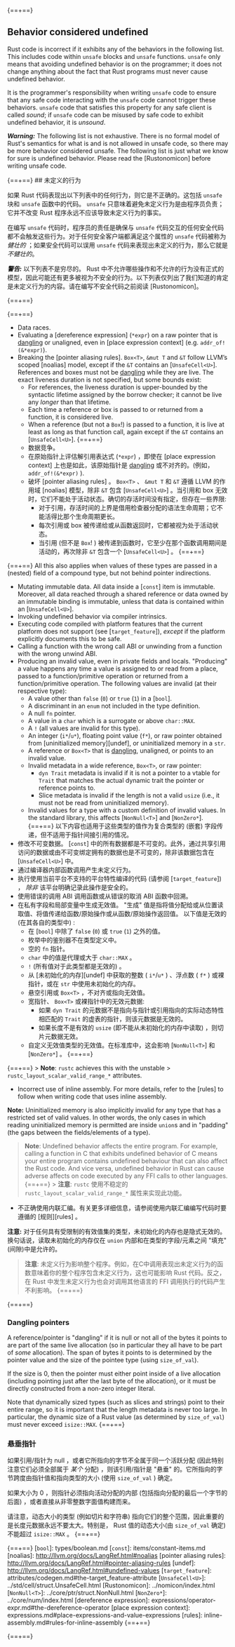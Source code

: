 {==+==}
## Behavior considered undefined

Rust code is incorrect if it exhibits any of the behaviors in the following
list. This includes code within `unsafe` blocks and `unsafe` functions.
`unsafe` only means that avoiding undefined behavior is on the programmer; it
does not change anything about the fact that Rust programs must never cause
undefined behavior.

It is the programmer's responsibility when writing `unsafe` code to ensure that
any safe code interacting with the `unsafe` code cannot trigger these
behaviors. `unsafe` code that satisfies this property for any safe client is
called *sound*; if `unsafe` code can be misused by safe code to exhibit
undefined behavior, it is *unsound*.

<div class="warning">

***Warning:*** The following list is not exhaustive. There is no formal model of
Rust's semantics for what is and is not allowed in unsafe code, so there may be
more behavior considered unsafe. The following list is just what we know for
sure is undefined behavior. Please read the [Rustonomicon] before writing unsafe
code.

</div>
{==+==}
## 未定义的行为

如果 Rust 代码表现出以下列表中的任何行为，则它是不正确的。这包括 `unsafe` 块和 `unsafe` 函数中的代码。 `unsafe` 只意味着避免未定义行为是由程序员负责；它并不改变 Rust 程序永远不应该导致未定义行为的事实。

在编写 `unsafe` 代码时，程序员的责任是确保与 `unsafe` 代码交互的任何安全代码都不会触发这些行为。对于任何安全客户端都满足这个属性的 `unsafe` 代码被称为 *健壮的* ；如果安全代码可以误用 `unsafe` 代码来表现出未定义的行为，那么它就是*不健壮的*。

<div class="warning">

***警告:*** 以下列表不是穷尽的。 Rust 中不允许哪些操作和不允许的行为没有正式的模型，因此可能还有更多被视为不安全的行为。以下列表仅列出了我们知道的肯定是未定义行为的内容。请在编写不安全代码之前阅读 [Rustonomicon]。

</div>
{==+==}


{==+==}
* Data races.
* Evaluating a [dereference expression] (`*expr`) on a raw pointer that is
  [dangling] or unaligned, even in [place expression context]
  (e.g. `addr_of!(&*expr)`).
* Breaking the [pointer aliasing rules]. `Box<T>`, `&mut T` and `&T` follow
  LLVM’s scoped [noalias] model, except if the `&T` contains an
  [`UnsafeCell<U>`]. References and boxes must not be [dangling] while they are
  live. The exact liveness duration is not specified, but some bounds exist:
  * For references, the liveness duration is upper-bounded by the syntactic
    lifetime assigned by the borrow checker; it cannot be live any *longer* than
    that lifetime.
  * Each time a reference or box is passed to or returned from a function, it is
    considered live.
  * When a reference (but not a `Box`!) is passed to a function, it is live at
    least as long as that function call, again except if the `&T` contains an
    [`UnsafeCell<U>`].
{==+==}
  * 数据竞争。
  * 在原始指针上评估解引用表达式 (`*expr`) ，即使在 [place expression context] 上也是如此，该原始指针是 [dangling] 或不对齐的。(例如， `addr_of!(&*expr)` ).
  * 破坏 [pointer aliasing rules] 。 `Box<T>` 、 `&mut T` 和 `&T` 遵循 LLVM 的作用域 [noalias] 模型，除非 `&T` 包含 [`UnsafeCell<U>`] 。当引用和 box 无效时，它们不能处于活动状态。确切的存活时间没有指定，但存在一些界限:
    * 对于引用，存活时间的上界是借用检查器分配的语法生命周期；它不能活得比那个生命周期更长。
    * 每次引用或 box 被传递给或从函数返回时，它都被视为处于活动状态。
    * 当引用 (但不是 `Box`! ) 被传递到函数时，它至少在那个函数调用期间是活动的，再次除非 `&T` 包含一个 [`UnsafeCell<U>`] 。
{==+==}


{==+==}
  All this also applies when values of these
  types are passed in a (nested) field of a compound type, but not behind
  pointer indirections.
* Mutating immutable data. All data inside a [`const`] item is immutable. Moreover, all
  data reached through a shared reference or data owned by an immutable binding
  is immutable, unless that data is contained within an [`UnsafeCell<U>`].
* Invoking undefined behavior via compiler intrinsics.
* Executing code compiled with platform features that the current platform
  does not support (see [`target_feature`]), *except* if the platform explicitly documents this to be safe.
* Calling a function with the wrong call ABI or unwinding from a function with the wrong unwind ABI.
* Producing an invalid value, even in private fields and locals. "Producing" a
  value happens any time a value is assigned to or read from a place, passed to
  a function/primitive operation or returned from a function/primitive
  operation.
  The following values are invalid (at their respective type):
  * A value other than `false` (`0`) or `true` (`1`) in a [`bool`].
  * A discriminant in an `enum` not included in the type definition.
  * A null `fn` pointer.
  * A value in a `char` which is a surrogate or above `char::MAX`.
  * A `!` (all values are invalid for this type).
  * An integer (`i*`/`u*`), floating point value (`f*`), or raw pointer obtained
    from [uninitialized memory][undef], or uninitialized memory in a `str`.
  * A reference or `Box<T>` that is [dangling], unaligned, or points to an invalid value.
  * Invalid metadata in a wide reference, `Box<T>`, or raw pointer:
    * `dyn Trait` metadata is invalid if it is not a pointer to a vtable for
      `Trait` that matches the actual dynamic trait the pointer or reference points to.
    * Slice metadata is invalid if the length is not a valid `usize`
      (i.e., it must not be read from uninitialized memory).
  * Invalid values for a type with a custom definition of invalid values.
    In the standard library, this affects [`NonNull<T>`] and [`NonZero*`].
{==+==}
  以下内容也适用于这些类型的值作为复合类型的 (嵌套) 字段传递，但不适用于指针间接引用的情况。
* 修改不可变数据。 [`const`] 中的所有数据都是不可变的。此外，通过共享引用访问的数据或由不可变绑定拥有的数据也是不可变的，除非该数据包含在 [`UnsafeCell<U>`] 中。
* 通过编译器内部函数调用产生未定义行为。
* 执行使用当前平台不支持的平台特性编译的代码 (请参阅 [`target_feature`]) ， *除非* 该平台明确记录此操作是安全的。
* 使用错误的调用 ABI 调用函数或从错误的取消 ABI 函数中回溯。
* 在私有字段和局部变量中生成无效值。 "生成" 值是指将值分配给或从位置读取值、将值传递给函数/原始操作或从函数/原始操作返回值。
  以下值是无效的 (在其各自的类型中) :
  * 在 [`bool`] 中除了 `false` (`0`) 或 `true` (`1`) 之外的值。
  * 枚举中的鉴别器不在类型定义中。
  * 空的 `fn` 指针。
  * `char` 中的值是代理或大于 `char::MAX` 。
  * `!` (所有值对于此类型都是无效的) 。
  * 从 [未初始化的内存][undef] 中获取的整数 ( `i*`/`u*` ) 、浮点数 ( `f*` ) 或裸指针，或在 `str` 中使用未初始化的内存。
  * 悬空引用或 `Box<T>` ，不对齐或指向无效值。
  * 宽指针、 `Box<T>` 或裸指针中的无效元数据:
    * 如果 `dyn Trait` 的元数据不是指向与指针或引用指向的实际动态特性相匹配的 `Trait` 的虚表的指针，则该元数据是无效的。
    * 如果长度不是有效的 `usize` (即不能从未初始化的内存中读取) ，则切片元数据无效。
  * 自定义无效值类型的无效值。在标准库中，这会影响 [`NonNull<T>`] 和 [`NonZero*`] 。
{==+==}


{==+==}
    > **Note**: `rustc` achieves this with the unstable
    > `rustc_layout_scalar_valid_range_*` attributes.
* Incorrect use of inline assembly. For more details, refer to the [rules] to
  follow when writing code that uses inline assembly.

**Note:** Uninitialized memory is also implicitly invalid for any type that has
a restricted set of valid values. In other words, the only cases in which
reading uninitialized memory is permitted are inside `union`s and in "padding"
(the gaps between the fields/elements of a type).

> **Note**: Undefined behavior affects the entire program. For example, calling
> a function in C that exhibits undefined behavior of C means your entire
> program contains undefined behaviour that can also affect the Rust code. And
> vice versa, undefined behavior in Rust can cause adverse affects on code
> executed by any FFI calls to other languages.
{==+==}
    > **注意**: `rustc` 使用不稳定的 `rustc_layout_scalar_valid_range_*` 属性来实现此功能。

* 不正确使用内联汇编。有关更多详细信息，请参阅使用内联汇编编写代码时要遵循的 [规则][rules] 。
  
**注意:** 对于任何具有受限制的有效值集的类型，未初始化的内存也是隐式无效的。换句话说，读取未初始化的内存仅在 `union` 内部和在类型的字段/元素之间 "填充" (间隙)中是允许的。

> **注意**: 未定义行为影响整个程序。例如，在C中调用表现出未定义行为的函数意味着你的整个程序包含未定义行为，这也可能影响 Rust 代码。反之，在 Rust 中发生未定义行为也会对调用其他语言的 FFI 调用执行的代码产生不利影响。
{==+==}


{==+==}
### Dangling pointers
[dangling]: #dangling-pointers

A reference/pointer is "dangling" if it is null or not all of the bytes it
points to are part of the same live allocation (so in particular they all have to be
part of *some* allocation). The span of bytes it points to is determined by the
pointer value and the size of the pointee type (using `size_of_val`).

If the size is 0, then the pointer must either point inside of a live allocation
(including pointing just after the last byte of the allocation), or it must be
directly constructed from a non-zero integer literal.

Note that dynamically sized types (such as slices and strings) point to their
entire range, so it is important that the length metadata is never too large. In
particular, the dynamic size of a Rust value (as determined by `size_of_val`)
must never exceed `isize::MAX`.
{==+==}
### 悬垂指针
[dangling]: #dangling-pointers

如果引用/指针为 null ，或者它所指向的字节不全属于同一个活跃分配 (因此特别注意它们必须全部属于 *某个* 分配) ，则该引用/指针是 "悬垂" 的。它所指向的字节跨度由指针值和指向类型的大小 (使用 `size_of_val` ) 确定。

如果大小为 0 ，则指针必须指向活动分配的内部 (包括指向分配的最后一个字节的后面) ，或者直接从非零整数字面值构建而来。

请注意，动态大小的类型 (例如切片和字符串) 指向它们的整个范围，因此重要的是长度元数据永远不要太大。特别是， Rust 值的动态大小(由 `size_of_val` 确定) 不能超过 `isize::MAX` 。
{==+==}


{==+==}
[`bool`]: types/boolean.md
[`const`]: items/constant-items.md
[noalias]: http://llvm.org/docs/LangRef.html#noalias
[pointer aliasing rules]: http://llvm.org/docs/LangRef.html#pointer-aliasing-rules
[undef]: http://llvm.org/docs/LangRef.html#undefined-values
[`target_feature`]: attributes/codegen.md#the-target_feature-attribute
[`UnsafeCell<U>`]: ../std/cell/struct.UnsafeCell.html
[Rustonomicon]: ../nomicon/index.html
[`NonNull<T>`]: ../core/ptr/struct.NonNull.html
[`NonZero*`]: ../core/num/index.html
[dereference expression]: expressions/operator-expr.md#the-dereference-operator
[place expression context]: expressions.md#place-expressions-and-value-expressions
[rules]: inline-assembly.md#rules-for-inline-assembly
{==+==}

{==+==}